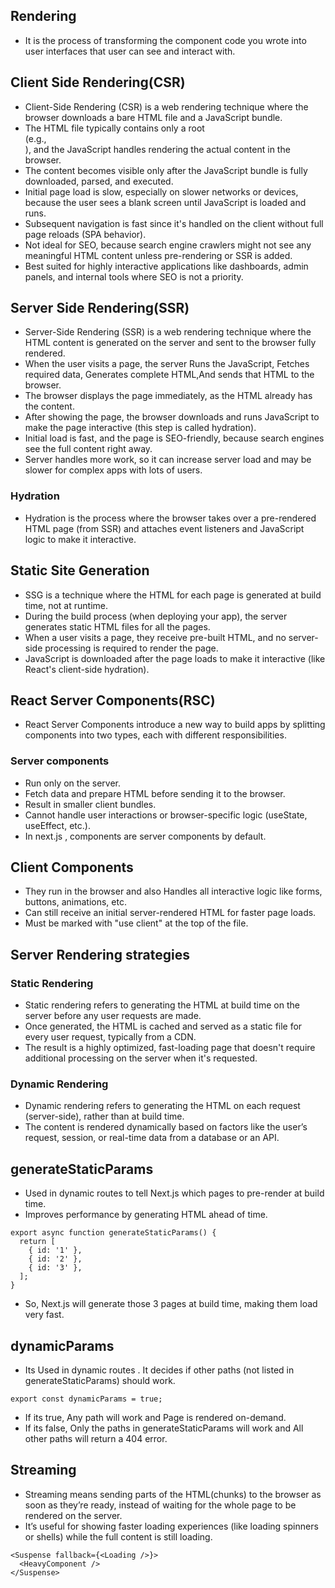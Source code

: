 ## Rendering
- It is the process of transforming the component code you wrote into user interfaces that user can see and interact with.

## Client Side Rendering(CSR)
- Client-Side Rendering (CSR) is a web rendering technique where the browser downloads a bare HTML file and a JavaScript bundle.
- The HTML file typically contains only a root <div> (e.g., <div id="root"></div>), and the JavaScript handles rendering the actual content in the browser.
- The content becomes visible only after the JavaScript bundle is fully downloaded, parsed, and executed.
- Initial page load is slow, especially on slower networks or devices, because the user sees a blank screen until JavaScript is loaded and runs.
- Subsequent navigation is fast since it's handled on the client without full page reloads (SPA behavior).
-  Not ideal for SEO, because search engine crawlers might not see any meaningful HTML content unless pre-rendering or SSR is added.
-  Best suited for highly interactive applications like dashboards, admin panels, and internal tools where SEO is not a priority.

## Server Side Rendering(SSR)
- Server-Side Rendering (SSR) is a web rendering technique where the HTML content is generated on the server and sent to the browser fully rendered.
- When the user visits a page, the server Runs the JavaScript, Fetches required data, Generates complete HTML,And sends that HTML to the browser.
- The browser displays the page immediately, as the HTML already has the content.
- After showing the page, the browser downloads and runs JavaScript to make the page interactive (this step is called hydration).
- Initial load is fast, and the page is SEO-friendly, because search engines see the full content right away.
- Server handles more work, so it can increase server load and may be slower for complex apps with lots of users.

###  Hydration
- Hydration is the process where the browser takes over a pre-rendered HTML page (from SSR) and attaches event listeners and JavaScript logic to make it interactive.

## Static Site Generation
- SSG is a technique where the HTML for each page is generated at build time, not at runtime.
- During the build process (when deploying your app), the server generates static HTML files for all the pages.
- When a user visits a page, they receive pre-built HTML, and no server-side processing is required to render the page.
- JavaScript is downloaded after the page loads to make it interactive (like React's client-side hydration).

## React Server Components(RSC)
- React Server Components introduce a new way to build apps by splitting components into two types, each with different responsibilities.

### Server components
- Run only on the server.
- Fetch data and prepare HTML before sending it to the browser.
- Result in smaller client bundles.
- Cannot handle user interactions or browser-specific logic (useState, useEffect, etc.).
- In next.js , components are server components by default.

## Client Components
- They run in the browser and also Handles all interactive logic like forms, buttons, animations, etc.
- Can still receive an initial server-rendered HTML for faster page loads.
- Must be marked with "use client" at the top of the file.

## Server Rendering strategies

### Static Rendering
- Static rendering refers to generating the HTML at build time on the server before any user requests are made.
- Once generated, the HTML is cached and served as a static file for every user request, typically from a CDN.
- The result is a highly optimized, fast-loading page that doesn't require additional processing on the server when it's requested.

### Dynamic Rendering
- Dynamic rendering refers to generating the HTML on each request (server-side), rather than at build time.
- The content is rendered dynamically based on factors like the user’s request, session, or real-time data from a database or an API.

## generateStaticParams
- Used in dynamic routes to tell Next.js which pages to pre-render at build time.
- Improves performance by generating HTML ahead of time.

```
export async function generateStaticParams() {
  return [
    { id: '1' },
    { id: '2' },
    { id: '3' },
  ];
}
```
- So, Next.js will generate those 3 pages at build time, making them load very fast.

## dynamicParams
- Its Used in dynamic routes . It decides if other paths (not listed in generateStaticParams) should work.
```
export const dynamicParams = true;
```
- If its true, Any path will work and Page is rendered on-demand.
- If its false, Only the paths in generateStaticParams will work and All other paths will return a 404 error.

## Streaming
- Streaming means sending parts of the HTML(chunks) to the browser as soon as they’re ready, instead of waiting for the whole page to be rendered on the server.
- It’s useful for showing faster loading experiences (like loading spinners or shells) while the full content is still loading.
```
<Suspense fallback={<Loading />}>
  <HeavyComponent />
</Suspense>
```





